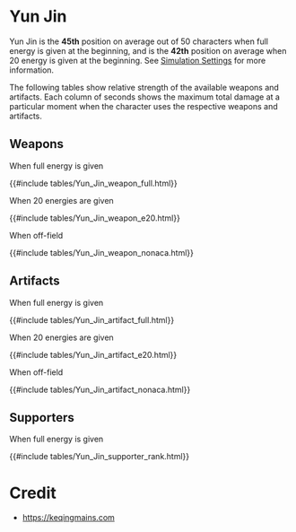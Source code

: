# Yun Jin

Yun Jin is the **45th** position on average out of 50
characters when full energy is given at the beginning, and is the
**42th** position on average when 20 energy is given at the
beginning. See [Simulation Settings](./simulation_settings.md) for more
information.

The following tables show relative strength of the available weapons and
artifacts. Each column of seconds shows the maximum total damage at a
particular moment when the character uses the respective weapons and
artifacts.

## Weapons

When full energy is given

{{#include tables/Yun_Jin_weapon_full.html}}

When 20 energies are given

{{#include tables/Yun_Jin_weapon_e20.html}}

When off-field

{{#include tables/Yun_Jin_weapon_nonaca.html}}

## Artifacts

When full energy is given

{{#include tables/Yun_Jin_artifact_full.html}}

When 20 energies are given

{{#include tables/Yun_Jin_artifact_e20.html}}

When off-field

{{#include tables/Yun_Jin_artifact_nonaca.html}}

## Supporters

When full energy is given

{{#include tables/Yun_Jin_supporter_rank.html}}

# Credit

- <https://keqingmains.com>
